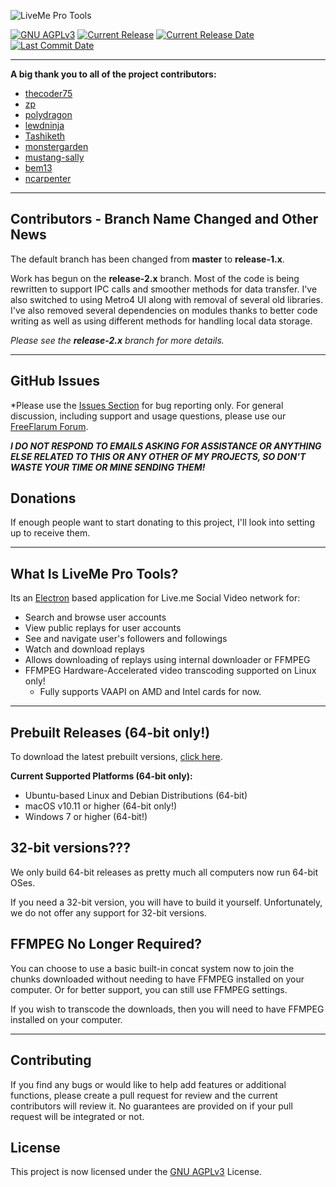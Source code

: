 ![LiveMe Pro Tools](/banners/github-banner.svg)

[![GNU AGPLv3](https://img.shields.io/github/license/thecoder75/liveme-pro-tools.svg)](LICENSE)
[![Current Release](https://img.shields.io/github/release/thecoder75/liveme-pro-tools.svg)](https://github.com/thecoder75/liveme-pro-tools/releases/latest)
[![Current Release Date](https://img.shields.io/github/release-date/thecoder75/liveme-pro-tools.svg)](https://github.com/thecoder75/liveme-pro-tools/releases/latest)
[![Last Commit Date](https://img.shields.io/github/last-commit/thecoder75/liveme-pro-tools.svg)](https://github.com/thecoder75/liveme-pro-tools/commits/master)

* * *

**A big thank you to all of the project contributors:**

* [thecoder75](https://github.com/thecoder75)
* [zp](https://github.com/zp)
* [polydragon](https://github.com/polydragon)
* [lewdninja](https://github.com/lewdninja)
* [Tashiketh](https://notabug.org/Tashiketh)
* [monstergarden](https://github.org/monstergarden)
* [mustang-sally](https://github.com/mustang-sally)
* [bem13](https://github.com/bem13)
* [ncarpenter](https://github.com/ncarpenter)

* * *

## Contributors - Branch Name Changed and Other News

The default branch has been changed from **master** to **release-1.x**.  

Work has begun on the **release-2.x** branch.  Most of the code is being rewritten to support IPC calls and smoother methods for data transfer.  I've also switched to using Metro4 UI along with removal of several old libraries.  I've also removed several dependencies on modules thanks to better code writing as well as using different methods for handling local data storage.

*Please see the **release-2.x** branch for more details.*

* * *

## GitHub Issues

*Please use the [Issues Section](https://github.com/thecoder75/liveme-pro-tools/issues) for bug reporting only.  For general discussion, including support and usage questions, please use our [FreeFlarum Forum](https://livemeprotools.freeflarum.com).

***I DO NOT RESPOND TO EMAILS ASKING FOR ASSISTANCE OR ANYTHING ELSE RELATED TO THIS OR ANY OTHER OF MY PROJECTS, SO DON'T WASTE YOUR TIME OR MINE SENDING THEM!***

## Donations
If enough people want to start donating to this project, I'll look into setting up to receive them.

* * *

## What Is LiveMe Pro Tools?
Its an [Electron](https://electronjs.org) based application for Live.me Social Video network for:
- Search and browse user accounts
- View public replays for user accounts
- See and navigate user's followers and followings
- Watch and download replays
- Allows downloading of replays using internal downloader or FFMPEG
- FFMPEG Hardware-Accelerated video transcoding supported on Linux only!  
  - Fully supports VAAPI on AMD and Intel cards for now.

* * *

## Prebuilt Releases (64-bit only!)

To download the latest prebuilt versions, [click here](https://github.com/thecoder75/liveme-pro-tools/releases/latest).

**Current Supported Platforms (64-bit only):**
- Ubuntu-based Linux and Debian Distributions (64-bit)
- macOS v10.11 or higher (64-bit only!)
- Windows 7 or higher (64-bit!)

## 32-bit versions???

We only build 64-bit releases as pretty much all computers now run 64-bit OSes.  

If you need a 32-bit version, you will have to build it yourself.  Unfortunately, we do not offer any support for 32-bit versions.

## FFMPEG No Longer Required?
You can choose to use a basic built-in concat system now to join the chunks downloaded without needing to have FFMPEG installed on your computer.  Or for better support, you can still use FFMPEG settings.

If you wish to transcode the downloads, then you will need to have FFMPEG installed on your computer.

* * *

## Contributing
If you find any bugs or would like to help add features or additional functions, please create a pull request for review and the current contributors will review it.  No guarantees are provided on if your pull request will be integrated or not.

## License
This project is now licensed under the [GNU AGPLv3](LICENSE) License.
